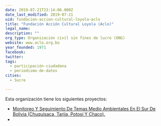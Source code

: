 ```yaml
---
date: 2019-07-21T23:14:06.000Z
date_last_modified: 2019-07-21
uid: fundacion-accion-cultural-loyola-aclo
title: "Fundación Acción Cultural Loyola (Aclo)"
legal_name: 
description: ""
org_type: Organización civil sin fines de lucro (ONG)
website: www.aclo.org.bo
year_founded: 1971
facebook: 
twitter: 
tags:
  - participación-ciudadana
  - periodismo-de-datos
cities: 
  - Sucre

---
```


Esta organización tiene los siguientes proyectos:

- [Monitoreo Y Seguimiento De Temas Medio Ambientales En El Sur De Bolivia (Chuquisaca, Tarija, Potosí Y Chaco).](/i/monitoreo-y-seguimiento-de-temas-medio-ambientales-en-el-sur-de-bolivia-chuquisaca-tarija-potosi-y-chaco.html)
- [](/i/1-monitoreo-y-seguimiento-de-temas-medio-ambientales-en-el-sur-de-bolivia-chuquisaca-tarija-potosi-y-chaco.html)
